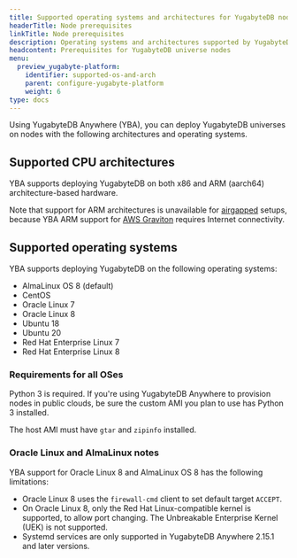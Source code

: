 ```yaml
---
title: Supported operating systems and architectures for YugabyteDB nodes
headerTitle: Node prerequisites
linkTitle: Node prerequisites
description: Operating systems and architectures supported by YugabyteDB Anywhere for deploying YugabyteDB
headcontent: Prerequisites for YugabyteDB universe nodes
menu:
  preview_yugabyte-platform:
    identifier: supported-os-and-arch
    parent: configure-yugabyte-platform
    weight: 6
type: docs
---
```


Using YugabyteDB Anywhere (YBA), you can deploy YugabyteDB universes on nodes with the following architectures and operating systems.

## Supported CPU architectures

YBA supports deploying YugabyteDB on both x86 and ARM (aarch64) architecture-based hardware.

Note that support for ARM architectures is unavailable for [airgapped](../../install-yugabyte-platform/install-software/airgapped/) setups, because YBA ARM support for [AWS Graviton](https://aws.amazon.com/ec2/graviton/) requires Internet connectivity.

## Supported operating systems

YBA supports deploying YugabyteDB on the following operating systems:

* AlmaLinux OS 8 (default)
* CentOS
* Oracle Linux 7
* Oracle Linux 8
* Ubuntu 18
* Ubuntu 20
* Red Hat Enterprise Linux 7
* Red Hat Enterprise Linux 8

### Requirements for all OSes

Python 3 is required. If you're using YugabyteDB Anywhere to provision nodes in public clouds, be sure the custom AMI you plan to use has Python 3 installed.

The host AMI must have `gtar` and `zipinfo` installed.

### Oracle Linux and AlmaLinux notes

YBA support for Oracle Linux 8 and AlmaLinux OS 8 has the following limitations:

* Oracle Linux 8 uses the `firewall-cmd` client to set default target `ACCEPT`.
* On Oracle Linux 8, only the Red Hat Linux-compatible kernel is supported, to allow port changing. The Unbreakable Enterprise Kernel (UEK) is not supported.
* Systemd services are only supported in YugabyteDB Anywhere 2.15.1 and later versions.
